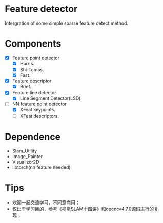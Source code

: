 # Feature detector
Intergration of some simple sparse feature detect method.

# Components
- [x] Feature point detector
    - [x] Harris.
    - [x] Shi-Tomas.
    - [x] Fast.
- [x] Feature descriptor
    - [x] Brief.
- [x] Feature line detector
    - [x] Line Segment Detector(LSD).
- [ ] NN feature point detector
    - [x] XFeat keypoints.
    - [ ] XFeat descriptors.

# Dependence
- Slam_Utility
- Image_Painter
- Visualizor2D
- libtorch(nn feature needed)

# Tips
- 欢迎一起交流学习，不同意商用；
- 仅出于学习目的，参考《视觉SLAM十四讲》和opencv4.7.0源码进行的复现；
